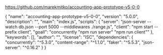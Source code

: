 
https://github.com/marekmitko/accounting-app-prototype-v5-0-0

{
  "name": "accounting-app-prototype-v5-0-0",
  "version": "5.0.0",
  "description": "",
  "main": "index.js",
  "scripts": {
    "server": "json-server --watch db.json --port 5000 --middlewares ./range.js",
    "client": "npm start --prefix client",
    "goall": "concurrently \"npm run server\" \"npm run client\""
  },
  "keywords": [],
  "author": "",
  "license": "ISC",
  "dependencies": {
    "concurrently": "^5.3.0",
    "content-range": "^1.1.0",
    "faker": "^5.5.3",
    "json-server": "^0.16.2"
  }
}